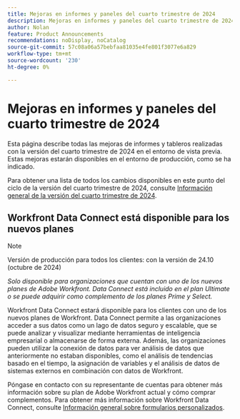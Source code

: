 ```yaml
---
title: Mejoras en informes y paneles del cuarto trimestre de 2024
description: Mejoras en informes y paneles del cuarto trimestre de 2024
author: Nolan
feature: Product Announcements
recommendations: noDisplay, noCatalog
source-git-commit: 57c08a06a57bebfaa81035e4fe801f3077e6a829
workflow-type: tm+mt
source-wordcount: '230'
ht-degree: 0%

---
```


# Mejoras en informes y paneles del cuarto trimestre de 2024

Esta página describe todas las mejoras de informes y tableros realizadas con la versión del cuarto trimestre de 2024 en el entorno de vista previa. Estas mejoras estarán disponibles en el entorno de producción, como se ha indicado.

Para obtener una lista de todos los cambios disponibles en este punto del ciclo de la versión del cuarto trimestre de 2024, consulte [Información general de la versión del cuarto trimestre de 2024](/help/quicksilver/product-announcements/product-releases/24-q4-release-activity/24-q4-release-overview.md).

## Workfront Data Connect está disponible para los nuevos planes

>[!NOTE]
>
>Versión de producción para todos los clientes: con la versión de 24.10 (octubre de 2024)
>
>_Solo disponible para organizaciones que cuentan con uno de los nuevos planes de Adobe Workfront. Data Connect está incluido en el plan Ultimate o se puede adquirir como complemento de los planes Prime y Select._

Workfront Data Connect estará disponible para los clientes con uno de los nuevos planes de Workfront. Data Connect permite a las organizaciones acceder a sus datos como un lago de datos seguro y escalable, que se puede analizar y visualizar mediante herramientas de inteligencia empresarial o almacenarse de forma externa. Además, las organizaciones pueden utilizar la conexión de datos para ver análisis de datos que anteriormente no estaban disponibles, como el análisis de tendencias basado en el tiempo, la asignación de variables y el análisis de datos de sistemas externos en combinación con datos de Workfront.

Póngase en contacto con su representante de cuentas para obtener más información sobre su plan de Adobe Workfront actual y cómo comprar complementos. Para obtener más información sobre Workfront Data Connect, consulte [Información general sobre formularios personalizados](/help/quicksilver/administration-and-setup/customize-workfront/create-manage-custom-forms/custom-forms-overview.md).
